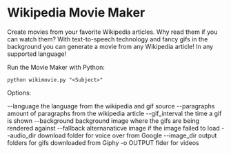 # Wikipedia Movie Maker

Create movies from your favorite Wikipedia articles. Why read them if you can watch them? With text-to-speech technology and fancy gifs in the background you can generate a movie from any Wikipedia article! In any supported language!

Run the Movie Maker with Python: 

`python wikimovie.py "<Subject>"`

Options: 

--language the language from the wikipedia and gif source
--paragraphs amount of paragraphs from the wikipedia article
--gif_interval the time a gif is shown
--background background image where the gifs are being rendered against
--fallback alternanaticve image if the image failed to load
--audio_dir download folder for voice over from Google
--image_dir output folders for gifs downloaded from Giphy
-o OUTPUT flder for videos